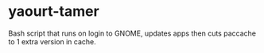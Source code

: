 # yaourt-tamer

Bash script that runs on login to GNOME, updates apps then cuts paccache to 1 
extra version in cache.
